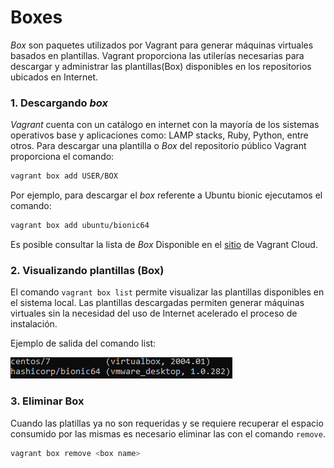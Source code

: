 # Boxes #

*Box* son paquetes utilizados por Vagrant para generar máquinas virtuales basados en plantillas. Vagrant proporciona las utilerías necesarias para descargar y administrar las plantillas(Box) disponibles en los repositorios ubicados en Internet.



### 1. Descargando *box*

*Vagrant* cuenta con un catálogo en internet con la mayoría de los sistemas operativos base y aplicaciones como: LAMP stacks, Ruby, Python, entre otros. Para descargar una plantilla o *Box* del repositorio público Vagrant proporciona el comando:

```bash
vagrant box add USER/BOX
```


Por ejemplo, para descargar el *box* referente a Ubuntu bionic ejecutamos el comando:

```bash
vagrant box add ubuntu/bionic64
```
Es posible consultar la lista de *Box* Disponible en el [sitio](https://app.vagrantup.com/boxes/search) de Vagrant Cloud.

### 2. Visualizando plantillas (Box)

El comando `vagrant box list` permite visualizar las plantillas disponibles en el sistema local. Las plantillas descargadas permiten generar máquinas virtuales sin la necesidad del uso de Internet acelerado el proceso de instalación. 

Ejemplo de salida del comando list: 

![box_list.png](miscellaneous/box_list.png)

### 3. Eliminar Box

Cuando las platillas ya no son requeridas y se requiere recuperar el espacio consumido por las mismas es necesario eliminar las con el comando `remove`.
```bash
vagrant box remove <box name>
```